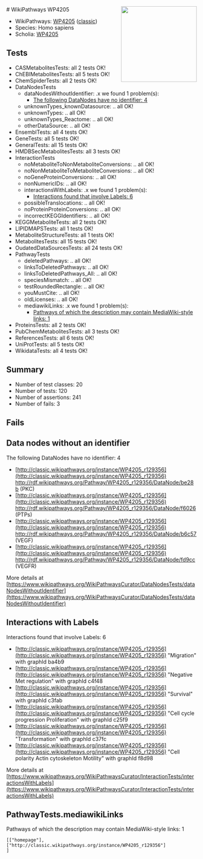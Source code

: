 <img style="float: right; width: 200px" src="https://upload.wikimedia.org/wikipedia/commons/thumb/8/83/Wplogo_with_text_500.png/640px-Wplogo_with_text_500.png" />
# WikiPathways WP4205

* WikiPathways: [WP4205](https://wikipathways.org/pathways/WP4205) ([classic](https://classic.wikipathways.org/instance/WP4205))
* Species: Homo sapiens
* Scholia: [WP4205](https://scholia.toolforge.org/wikipathways/WP4205)
## Tests
* CASMetabolitesTests: all 2 tests OK!
* ChEBIMetabolitesTests: all 5 tests OK!
* ChemSpiderTests: all 2 tests OK!
* DataNodesTests
    * dataNodesWithoutIdentifier: .x we found 1 problem(s):
        * [The following DataNodes have no identifier: 4](#d2d32fa3)
    * unknownTypes_knownDatasource: .. all OK!
    * unknownTypes: .. all OK!
    * unknownTypes_Reactome: .. all OK!
    * otherDataSource: .. all OK!
* EnsemblTests: all 4 tests OK!
* GeneTests: all 5 tests OK!
* GeneralTests: all 15 tests OK!
* HMDBSecMetabolitesTests: all 3 tests OK!
* InteractionTests
    * noMetaboliteToNonMetaboliteConversions: .. all OK!
    * noNonMetaboliteToMetaboliteConversions: .. all OK!
    * noGeneProteinConversions: .. all OK!
    * nonNumericIDs: .. all OK!
    * interactionsWithLabels: .x we found 1 problem(s):
        * [Interactions found that involve Labels: 6](#630d267d)
    * possibleTranslocations: .. all OK!
    * noProteinProteinConversions: .. all OK!
    * incorrectKEGGIdentifiers: .. all OK!
* KEGGMetaboliteTests: all 2 tests OK!
* LIPIDMAPSTests: all 1 tests OK!
* MetaboliteStructureTests: all 1 tests OK!
* MetabolitesTests: all 15 tests OK!
* OudatedDataSourcesTests: all 24 tests OK!
* PathwayTests
    * deletedPathways: .. all OK!
    * linksToDeletedPathways: .. all OK!
    * linksToDeletedPathways_All: .. all OK!
    * speciesMismatch: .. all OK!
    * testRoundedRectangle: .. all OK!
    * youMustCite: .. all OK!
    * oldLicenses: .. all OK!
    * mediawikiLinks: .x we found 1 problem(s):
        * [Pathways of which the description may contain MediaWiki-style links: 1](#da69cf45)
* ProteinsTests: all 2 tests OK!
* PubChemMetabolitesTests: all 3 tests OK!
* ReferencesTests: all 6 tests OK!
* UniProtTests: all 5 tests OK!
* WikidataTests: all 4 tests OK!


## Summary

* Number of test classes: 20
* Number of tests: 120
* Number of assertions: 241
* Number of fails: 3

## Fails

<a name="d2d32fa3" />

## Data nodes without an identifier

The following DataNodes have no identifier: 4

* [http://classic.wikipathways.org/instance/WP4205_r129356](http://classic.wikipathways.org/instance/WP4205_r129356) http://rdf.wikipathways.org/Pathway/WP4205_r129356/DataNode/be28b (PKC)
* [http://classic.wikipathways.org/instance/WP4205_r129356](http://classic.wikipathways.org/instance/WP4205_r129356) http://rdf.wikipathways.org/Pathway/WP4205_r129356/DataNode/f6026 (PTPs)
* [http://classic.wikipathways.org/instance/WP4205_r129356](http://classic.wikipathways.org/instance/WP4205_r129356) http://rdf.wikipathways.org/Pathway/WP4205_r129356/DataNode/b6c57 (VEGF)
* [http://classic.wikipathways.org/instance/WP4205_r129356](http://classic.wikipathways.org/instance/WP4205_r129356) http://rdf.wikipathways.org/Pathway/WP4205_r129356/DataNode/fd9cc (VEGFR)


More details at [https://www.wikipathways.org/WikiPathwaysCurator/DataNodesTests/dataNodesWithoutIdentifier](https://www.wikipathways.org/WikiPathwaysCurator/DataNodesTests/dataNodesWithoutIdentifier)

<a name="630d267d" />

## Interactions with Labels

Interactions found that involve Labels: 6

* [http://classic.wikipathways.org/instance/WP4205_r129356](http://classic.wikipathways.org/instance/WP4205_r129356) "Migration" with graphId ba4b9
* [http://classic.wikipathways.org/instance/WP4205_r129356](http://classic.wikipathways.org/instance/WP4205_r129356) "Negative Met
regulation" with graphId c4f48
* [http://classic.wikipathways.org/instance/WP4205_r129356](http://classic.wikipathways.org/instance/WP4205_r129356) "Survival" with graphId c3fab
* [http://classic.wikipathways.org/instance/WP4205_r129356](http://classic.wikipathways.org/instance/WP4205_r129356) "Cell cycle progression
Proliferation" with graphId c25f9
* [http://classic.wikipathways.org/instance/WP4205_r129356](http://classic.wikipathways.org/instance/WP4205_r129356) "Transformation" with graphId c37fc
* [http://classic.wikipathways.org/instance/WP4205_r129356](http://classic.wikipathways.org/instance/WP4205_r129356) "Cell polarity
Actin cytoskeleton
Motility" with graphId f8d98


More details at [https://www.wikipathways.org/WikiPathwaysCurator/InteractionTests/interactionsWithLabels](https://www.wikipathways.org/WikiPathwaysCurator/InteractionTests/interactionsWithLabels)

<a name="da69cf45" />

## PathwayTests.mediawikiLinks

Pathways of which the description may contain MediaWiki-style links: 1
```
[["homepage"],
["http://classic.wikipathways.org/instance/WP4205_r129356"]
]
```

